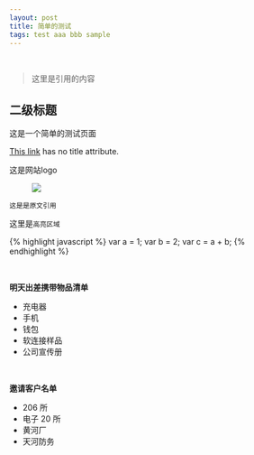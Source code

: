 ```yaml
---
layout: post
title: 简单的测试
tags: test aaa bbb sample
---
```


&nbsp;
> 这里是引用的内容

## **二级标题**


这是一个简单的测试页面

[This link](http://baidu.com/) has no title attribute.



这是网站logo
<figure>
<a><img src="{{site.url}}/assets/img/logo.png"></a>
</figure>


```
这是是原文引用
```

这里是`高亮区域`

{% highlight javascript %}
var a = 1;
var b = 2;
var c = a + b;
{% endhighlight %}

&nbsp;

**明天出差携带物品清单**
* 充电器
* 手机
* 钱包
* 软连接样品
* 公司宣传册

&nbsp;

**邀请客户名单**
* 206 所
* 电子 20 所
* 黄河厂
* 天河防务